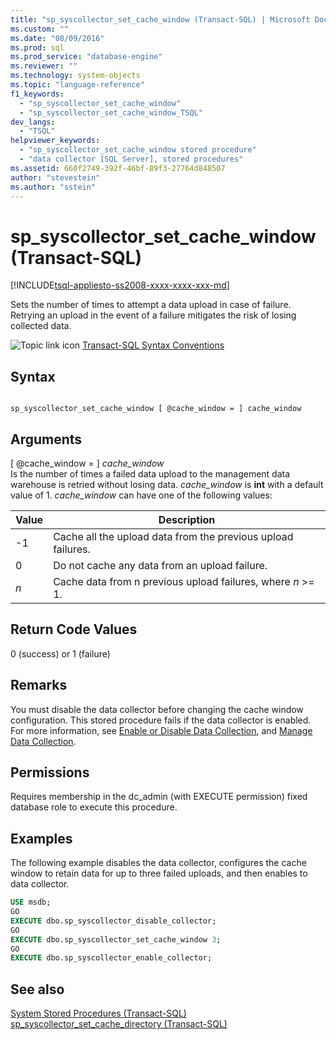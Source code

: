 ```yaml
---
title: "sp_syscollector_set_cache_window (Transact-SQL) | Microsoft Docs"
ms.custom: ""
ms.date: "08/09/2016"
ms.prod: sql
ms.prod_service: "database-engine"
ms.reviewer: ""
ms.technology: system-objects
ms.topic: "language-reference"
f1_keywords: 
  - "sp_syscollector_set_cache_window"
  - "sp_syscollector_set_cache_window_TSQL"
dev_langs: 
  - "TSQL"
helpviewer_keywords: 
  - "sp_syscollector_set_cache_window stored procedure"
  - "data collector [SQL Server], stored procedures"
ms.assetid: 660f2749-392f-46bf-89f3-27764d848507
author: "stevestein"
ms.author: "sstein"
---
```

# sp_syscollector_set_cache_window (Transact-SQL)
[!INCLUDE[tsql-appliesto-ss2008-xxxx-xxxx-xxx-md](../../includes/tsql-appliesto-ss2008-xxxx-xxxx-xxx-md.md)]

  Sets the number of times to attempt a data upload in case of failure. Retrying an upload in the event of a failure mitigates the risk of losing collected data.  

  
 ![Topic link icon](../../database-engine/configure-windows/media/topic-link.gif "Topic link icon") [Transact-SQL Syntax Conventions](../../t-sql/language-elements/transact-sql-syntax-conventions-transact-sql.md)  
  
## Syntax  
  
```  
  
sp_syscollector_set_cache_window [ @cache_window = ] cache_window   
```  
  
## Arguments  
 [ @cache_window = ] *cache_window*  
 Is the number of times a failed data upload to the management data warehouse is retried without losing data. *cache_window* is **int** with a default value of 1. *cache_window* can have one of the following values:  
  
|Value|Description|  
|-----------|-----------------|  
|-1|Cache all the upload data from the previous upload failures.|  
|0|Do not cache any data from an upload failure.|  
|*n*|Cache data from n previous upload failures, where *n* >= 1.|  
  
## Return Code Values  
 0 (success) or 1 (failure)  
  
## Remarks  
 You must disable the data collector before changing the cache window configuration. This stored procedure fails if the data collector is enabled. For more information, see [Enable or Disable Data Collection](../../relational-databases/data-collection/enable-or-disable-data-collection.md), and [Manage Data Collection](../../relational-databases/data-collection/manage-data-collection.md).  
  
## Permissions  
 Requires membership in the dc_admin (with EXECUTE permission) fixed database role to execute this procedure.  
  
## Examples  
 The following example disables the data collector, configures the cache window to retain data for up to three failed uploads, and then enables to data collector.  
  
```sql  
USE msdb;  
GO  
EXECUTE dbo.sp_syscollector_disable_collector;  
GO  
EXECUTE dbo.sp_syscollector_set_cache_window 3;  
GO  
EXECUTE dbo.sp_syscollector_enable_collector;  
```  
  
## See also  
 [System Stored Procedures &#40;Transact-SQL&#41;](../../relational-databases/system-stored-procedures/system-stored-procedures-transact-sql.md)   
 [sp_syscollector_set_cache_directory &#40;Transact-SQL&#41;](../../relational-databases/system-stored-procedures/sp-syscollector-set-cache-directory-transact-sql.md)  
  
  

